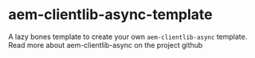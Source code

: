
# aem-clientlib-async-template
A lazy bones template to create your own `aem-clientlib-async` template.
Read more about aem-clientlib-async on the project github

